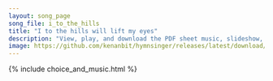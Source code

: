 ```yaml
---
layout: song_page
song_file: i_to_the_hills
title: "I to the hills will lift my eyes"
description: "View, play, and download the PDF sheet music, slideshow, and audio. Lyrics: I to the hills will lift my eyes. From whence shall come my aid? My help is from the Lord alone, who heav'n and earth has made.  God will not let your... english christian 4part chords"
image: https://github.com/kenanbit/hymnsinger/releases/latest/download/i_to_the_hills-trad.png
---
```


{% include choice_and_music.html %}